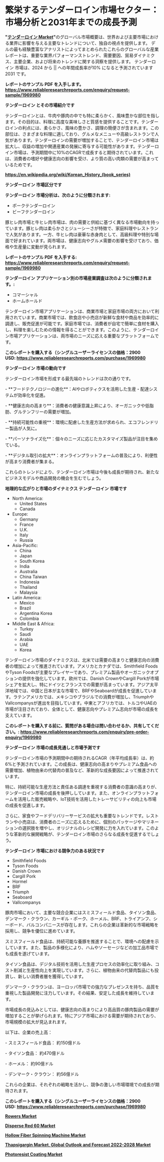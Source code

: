 <p><h1>繁栄するテンダーロイン市場セクター：市場分析と2031年までの成長予測</h1></p><p><strong>"<a href="https://www.reliableresearchreports.com/tenderloin-r1969980">テンダーロイン Market</a>"</strong>のグローバル市場概要は、世界および主要市場における業界に影響を与える主要なトレンドについて、独自の視点を提供します。 デルの最も経験豊富なアナリストによってまとめられたこれらのグローバルな産業レポートは、重要な業界パフォーマンストレンド、需要要因、貿易ダイナミクス、主要企業、および将来のトレンドに関する洞察を提供します。 テンダーロイン 市場は、2024 から || への年間成長率が10% になると予測されています2031 です。</p>
<p><strong>レポートのサンプル PDF を入手します。</strong><strong><a href="https://www.reliableresearchreports.com/enquiry/request-sample/1969980">https://www.reliableresearchreports.com/enquiry/request-sample/1969980</a></strong></p>
<p><strong>テンダーロイン とその市場紹介です</strong></p>
<p><p>テンダーロインとは、牛肉や豚肉の中でも特に柔らかく、風味豊かな部位を指します。その目的は、料理に高度な美味しさと質感を提供することです。テンダーロインの利点には、柔らかさ、風味の豊かさ、調理の簡便さが含まれます。この部位は、さまざまな料理に適しており、グルメなメニューや高級レストランで人気があります。テンダーロインの需要が増加することで、テンダーロイン市場は拡大し、収益の増加や関連産業の発展に寄与する可能性があります。テンダーロイン市場は、予測期間中に10%のCAGRで成長すると期待されています。これは、消費者の嗜好や健康志向の影響を受け、より質の高い肉類の需要が高まっているためです。</p><a href="https://en.wikipedia.org/wiki/Korean_History_(book_series)"></a></p>
<p><strong><a href="https://en.wikipedia.org/wiki/Korean_History_(book_series)">https://en.wikipedia.org/wiki/Korean_History_(book_series)</a></strong></p>
<p><strong>テンダーロイン&nbsp;市場区分です</strong><strong></strong></p>
<p><strong>テンダーロイン 市場分析は、次のように分類されます:</strong>&nbsp;</p>
<p><ul><li>ポークテンダーロイン</li><li>ビーフテンダーロイン</li></ul></p>
<p><p>豚ヒレ肉市場と牛ヒレ肉市場は、肉の需要と供給に基づく異なる市場動向を持っています。豚ヒレ肉は柔らかさとジューシーさが特徴で、家庭料理やレストランで人気があります。一方、牛ヒレ肉は豪華な赤身肉として、高級料理や特別な場面で好まれています。両市場は、健康志向やグルメ需要の影響を受けており、価格や生産量に変動が見られます。</p></p>
<p><strong>レポートのサンプル PDF を入手する: <a href="https://www.reliableresearchreports.com/enquiry/request-sample/1969980">https://www.reliableresearchreports.com/enquiry/request-sample/1969980</a></strong></p>
<p><strong> テンダーロイン アプリケーション別の市場産業調査は次のように分類されます。:</strong></p>
<p><ul><li>コマーシャル</li><li>ホームホールド</li></ul></p>
<p><p>テンダーロイン市場アプリケーションは、商業市場と家庭市場の両方において利用されています。商業市場では、飲食店や小売店が新鮮な食材や商品を効率的に調達し、販売促進が可能です。家庭市場では、消費者が自宅で簡単に食材を購入し、料理を楽しむための情報を得ることができます。このように、テンダーロイン市場アプリケーションは、両市場のニーズに応える重要なプラットフォームです。</p></p>
<p><strong>このレポートを購入する（シングルユーザーライセンスの価格：2900 USD:</strong><strong>&nbsp;<a href="https://www.reliableresearchreports.com/purchase/1969980">https://www.reliableresearchreports.com/purchase/1969980</a></strong></p>
<p><strong>テンダーロイン 市場の動向です</strong></p>
<p><p>テンダーロイン市場を形成する最先端のトレンドは次の通りです。</p><p>- **フードテクノロジーの進化**：AIやロボティクスを活用した生産・配達システムが効率化を促進。</p><p>- **健康志向の高まり**：消費者の健康意識上昇により、オーガニックや低脂肪、グルテンフリーの需要が増加。</p><p>- **持続可能性の重視**：環境に配慮した生産方法が求められ、エコフレンドリー製品が人気に。</p><p>- **パーソナライズ化**：個々のニーズに応じたカスタマイズ製品が注目を集めている。</p><p>- **デジタル取引の拡大**：オンラインプラットフォームの普及により、利便性が高まり消費者が集まる。</p><p>これらのトレンドにより、テンダーロイン市場は今後も成長が期待され、新たなビジネスモデルや商品開発の機会を生むでしょう。</p></p>
<p><strong>地理的な広がりと市場のダイナミクス テンダーロイン 市場です</strong></p>
<p><ul>
    <li>
        North America:
        <ul>
            <li>United States</li>
            <li>Canada</li>
        </ul>
    </li>
    <li>
        Europe:
        <ul>
            <li>Germany</li>
            <li>France</li>
            <li>U.K.</li>
            <li>Italy</li>
            <li>Russia</li>
        </ul>
    </li>
    <li>
        Asia-Pacific:
        <ul>
            <li>China</li>
            <li>Japan</li>
            <li>South Korea</li>
            <li>India</li>
            <li>Australia</li>
            <li>China Taiwan</li>
            <li>Indonesia</li>
            <li>Thailand</li>
            <li>Malaysia</li>
        </ul>
    </li>
    <li>
        Latin America:
        <ul>
            <li>Mexico</li>
            <li>Brazil</li>
            <li>Argentina Korea</li>
            <li>Colombia</li>
        </ul>
    </li>
    <li>
        Middle East & Africa:
        <ul>
            <li>Turkey</li>
            <li>Saudi</li>
            <li>Arabia</li>
            <li>UAE</li>
            <li>Korea</li>
        </ul>
    </li>
    </ul></p>
<p><p>テンダーロイン市場のダイナミクスは、北米では需要の高まりと健康志向の消費者の増加によって推進されています。アメリカとカナダでは、Smithfield FoodsやTyson Foodsが主要なプレイヤーであり、プレミアム製品やオーガニックオプションの提供を強化しています。欧州では、Danish CrownやCargill Porkが市場シェアを拡大し、特にドイツとフランスでの需要が高まっています。アジア太平洋地域では、中国と日本が主な市場で、BRFやSeaboardが成長を促進しています。ラテンアメリカでは、メキシコやブラジルでの消費が増加し、TriumphやVallcompanysが進出を目指しています。中東とアフリカでは、トルコやUAEの市場が注目されており、全体として、健康志向やプレミアム志向が市場の成長を支えています。</p></p>
<p><strong>このレポートを購入する前に、質問がある場合は問い合わせるか、共有してください。:&nbsp;<a href="https://www.reliableresearchreports.com/enquiry/pre-order-enquiry/1969980">https://www.reliableresearchreports.com/enquiry/pre-order-enquiry/1969980</a></strong></p>
<p><strong>テンダーロイン 市場の成長見通しと市場予測です</strong></p>
<p><p>テンダーロイン市場の予測期間中の期待されるCAGR（年平均成長率）は、約6%と予測されています。この成長は、健康志向の高まりやプレミアム食品への需要増加、植物由来の代替肉の普及など、革新的な成長要因によって推進されています。</p><p>特に、持続可能な生産方法と責任ある調達を重視する消費者の意識の高まりが、テンダーロイン市場の成長を後押ししています。また、オンラインプラットフォームを活用した販売戦略や、IoT技術を活用したトレーサビリティの向上も市場の成長を促進します。</p><p>さらに、家食やフードデリバリーサービスの拡大も重要なトレンドです。レストランや小売店は、消費者のニーズに応えるために、個別のパッケージやマリネーションの選択肢を増やし、オリジナルのレシピ開発に力を入れています。このような革新的な展開戦略が、テンダーロイン市場のさらなる成長を促進するでしょう。</p></p>
<p><strong>テンダーロイン 市場における競争力のある状況です</strong></p>
<p><ul><li>Smithfield Foods</li><li>Tyson Foods</li><li>Danish Crown</li><li>Cargill Pork</li><li>Hormel</li><li>BRF</li><li>Triumph</li><li>Seaboard</li><li>Vallcompanys</li></ul></p>
<p><p>豚肉市場において、主要な競合企業にはスミスフィールド食品、タイソン食品、デンマーク・クラウン、カーギル・ポーク、ホーメル、BRF、トライアンフ、シーボード、バルコンパニースが存在します。これらの企業は革新的な市場戦略を採用し、競争を優位に進めています。</p><p>スミスフィールド食品は、持続可能な養豚を推進することで、環境への配慮を示しています。また、製品の多様化により、ハムやソーセージなどの加工品市場でも成長を遂げています。</p><p>タイソン食品は、デジタル技術を活用した生産プロセスの効率化に取り組み、コスト削減と生産性向上を実現しています。さらに、植物由来の代替肉製品にも投資し、新しい消費者層を獲得しています。</p><p>デンマーク・クラウンは、ヨーロッパ市場での強力なプレゼンスを持ち、品質を重視した製品開発に注力しています。その結果、安定した成長を維持しています。</p><p>市場成長の見込みとしては、健康志向の高まりにより高品質の豚肉製品の需要が増加することが挙げられます。特にアジア市場における需要が期待されており、市場規模の拡大が見込まれます。</p><p>以下は、企業の売上高：</p><p>- スミスフィールド食品： 約150億ドル</p><p>- タイソン食品： 約470億ドル</p><p>- ホーメル： 約90億ドル</p><p>- デンマーク・クラウン： 約56億ドル</p><p>これらの企業は、それぞれの戦略を活かし、競争の激しい市場環境での成長が期待されます。</p></p>
<p><strong>このレポートを購入する（シングルユーザーライセンスの価格：2900 USD:</strong>&nbsp;<strong><a href="https://www.reliableresearchreports.com/purchase/1969980">https://www.reliableresearchreports.com/purchase/1969980</a></strong></p>
<p><strong><p><a href="https://medium.com/@maxson5287/this-report-aims-to-deliver-an-in-depth-analysis-of-the-global-rowers-market-offering-both-89d2ae60d601">Rowers Market</a></p><p><a href="https://www.linkedin.com/pulse/disperse-red-60-market-research-report-exploring-size-revenue-51gif?trackingId=HLQiOMO0Q%2FKFRh5KoA5SVA%3D%3D">Disperse Red 60 Market</a></p><p><a href="https://www.linkedin.com/pulse/hollow-fiber-spinning-machine-market-industry-landscape-growth-qz98f?trackingId=IURfZiN1Thu%2Fl1Dj006BhA%3D%3D">Hollow Fiber Spinning Machine Market</a></p><p><a href="https://github.com/NasrinKhan99/Market-Research-Report-List-1/blob/main/thapsigargin-market-global-outlook-and-forecast-2022-2028-market.md">Thapsigargin Market, Global Outlook and Forecast 2022-2028 Market</a></p><p><a href="https://issuu.com/reportprime-2/docs/photoresist-coating-market-size-203_5e0f70fef0f640">Photoresist Coating Market</a></p></strong></p>